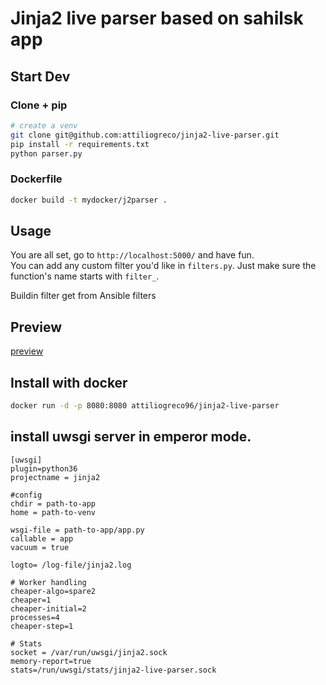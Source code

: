 # Jinja2 live parser based on sahilsk app

## Start Dev

### Clone + pip
```bash
# create a venv
git clone git@github.com:attiliogreco/jinja2-live-parser.git
pip install -r requirements.txt
python parser.py
```

### Dockerfile
```bash
docker build -t mydocker/j2parser .
```

## Usage

You are all set, go to `http://localhost:5000/` and have fun.  
You can add any custom filter you'd like in `filters.py`.  Just make sure the function's name starts with `filter_`.

Buildin filter get from Ansible filters

## Preview

[preview](https://jinja2.agreco.it/)

## Install with docker
```bash
docker run -d -p 8080:8080 attiliogreco96/jinja2-live-parser
```

## install uwsgi server in emperor mode.

```
[uwsgi]
plugin=python36
projectname = jinja2

#config
chdir = path-to-app
home = path-to-venv

wsgi-file = path-to-app/app.py
callable = app
vacuum = true

logto= /log-file/jinja2.log

# Worker handling
cheaper-algo=spare2
cheaper=1
cheaper-initial=2
processes=4
cheaper-step=1

# Stats
socket = /var/run/uwsgi/jinja2.sock
memory-report=true
stats=/run/uwsgi/stats/jinja2-live-parser.sock
```
